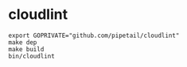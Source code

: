 # cloudlint

```
export GOPRIVATE="github.com/pipetail/cloudlint"
make dep
make build
bin/cloudlint
```